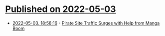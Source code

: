 # [Published on 2022-05-03](index.md)

* [2022-05-03, 18:58:16](https://news.ycombinator.com/item?id=31252110) - [Pirate Site Traffic Surges with Help from Manga Boom](https://torrentfreak.com/pirate-site-traffic-surges-with-help-from-manga-boom-220503/)
